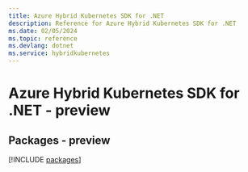 ```yaml
---
title: Azure Hybrid Kubernetes SDK for .NET
description: Reference for Azure Hybrid Kubernetes SDK for .NET
ms.date: 02/05/2024
ms.topic: reference
ms.devlang: dotnet
ms.service: hybridkubernetes
---
```

# Azure Hybrid Kubernetes SDK for .NET - preview
## Packages - preview
[!INCLUDE [packages](hybrid-kubernetes-index.md)]